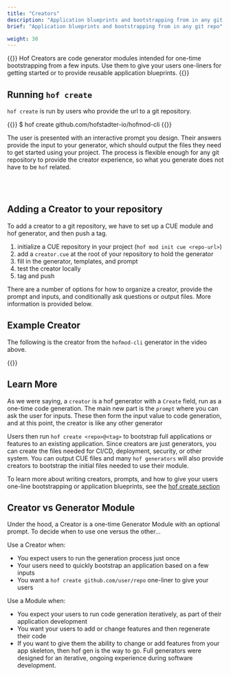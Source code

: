 ```yaml
---
title: "Creators"
description: "Application blueprints and bootstrapping from in any git repo"
brief: "Application blueprints and bootstrapping from in any git repo"

weight: 30
---
```



{{<lead>}}
Hof Creators are code generator modules
intended for one-time bootstrapping from a few inputs.
Use them to give your users one-liners for getting started
or to provide reusable application blueprints.
{{</lead>}}


## Running `hof create`

`hof create` is run by users who provide the url to a git repository.

{{<codeInner title="> terminal">}}
$ hof create github.com/hofstadter-io/hofmod-cli
{{</codeInner>}}

The user is presented with an interactive prompt you design.
Their answers provide the input to your generator,
which should output the files they need to get started using your project. 
The process is flexible enough for any git repository to provide the creator experience,
so what you generate does not have to be `hof` related.

<div id="create-cast" class="asciinema"></div>

<br>
<br>



## Adding a Creator to your repository

To add a creator to a git repository, we have to set up
a CUE module and hof generator, and then push a tag.

1. initialize a CUE repository in your project (`hof mod init cue <repo-url>`)
1. add a `creator.cue` at the root of your repository to hold the generator
1. fill in the generator, templates, and prompt
1. test the creator locally
1. tag and push

There are a number of options for how to
organize a creator, provide the prompt and inputs,
and conditionally ask questions or output files.
More information is provided below.

## Example Creator

The following is the creator from the `hofmod-cli` generator
in the video above.

{{<codePane file="code/hof-create/hofmod-cli/creator.html" title="hofmod-cli/creator.cue">}}

## Learn More

As we were saying, a `creator` is a hof generator with a `Create` field,
run as a one-time code generation.
The main new part is the `prompt` where you can ask the user for inputs.
These then form the input value to code generation,
and at this point, the creator is like any other generator

Users then run `hof create <repo>@<tag>` to bootstrap
full applications or features to an existing application.
Since creators are just generators, you can create the files
needed for CI/CD, deployment, security, or other system.
You can output CUE files and many `hof generators`
will also provide creators to bootstrap the
initial files needed to use their module.

To learn more about writing creators, prompts, and how to give your users
one-line bootstrapping or application blueprints, see the
[hof create section](/code-generation/creators/)


## Creator vs Generator Module

Under the hood, a Creator is a one-time Generator Module
with an optional prompt.
To decide when to use one versus the other...

Use a Creator when:

- You expect users to run the generation process just once
- Your users need to quickly bootstrap an application based on a few inputs
- You want a `hof create github.com/user/repo` one-liner to give your users

Use a Module when:

- You expect your users to run code generation iteratively, as part of their application development
- You want your users to add or change features and then regenerate their code
- If you want to give them the ability to change or add features from your app skeleton, then hof gen is the way to go.
  Full generators were designed for an iterative, ongoing experience during software development.


